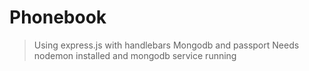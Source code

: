 # Phonebook 

>Using express.js with handlebars
>Mongodb and passport
>Needs nodemon installed and mongodb service running

